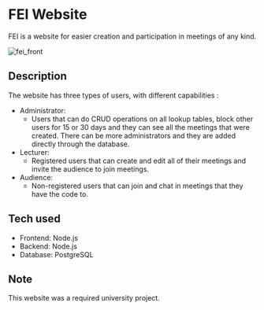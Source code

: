 # FEI Website

FEI is a website for easier creation and participation in meetings of any kind.

![fei_front](https://github.com/zaramedunjanin/FEI-website/assets/96110353/3275bc99-6b11-4253-8e94-e65a896a8e6b)

## Description

The website has three types of users, with different capabilities :
  - Administrator:
    - Users that can do CRUD operations on all lookup tables, block other users for 15 or 30 days and they can see all the meetings that were created. There can be more administrators and they are added directly through the database.
  - Lecturer:
    - Registered users that can create and edit all of their meetings and invite the audience to join meetings.
  - Audience:
    - Non-registered users that can join and chat in meetings that they have the code to.

## Tech used

- Frontend: Node.js
- Backend: Node.js
- Database: PostgreSQL

## Note

This website was a required university project.
